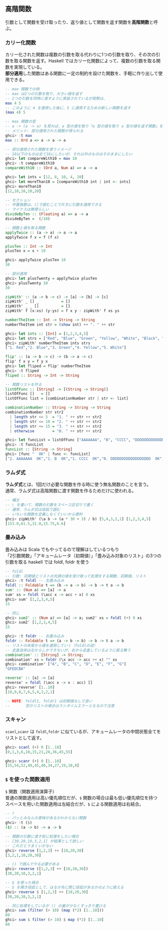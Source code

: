 ## 高階関数
引数として関数を受け取ったり、返り値として関数を返す関数を**高階関数**と呼ぶ。

### カリー化関数
カリー化された関数は複数の引数を取る代わりに1つの引数を取り、その次の引数を取る関数を返す。Haskell ではカリー化関数によって、複数の引数を取る関数を実現している。<br>
**部分適用**した関数はある関数に一定の制約を設けた関数を、手軽に作り出して使用できる。
```haskell
-- max 関数での例
-- max は2つの引数を取り、大きい値を返す
-- 2つの引数を同時に渡すように実装されているが実際は、
max 4 5
-- このように 4 を適用した後に、5 に適用するための新しい関数を返す
(max 4) 5

-- max 関数の型
-- a -> (a -> a) を見れば、a 型の値を取り「a 型の値を取り a 型の値を返す関数」を返すことがわかる
-- メリット: 部分適用された関数が得られる
ghci> :t max
max :: Ord a => a -> a -> a

-- 部分適用された関数を使うイメージ
-- 10以下のものは全て10にしたいが、それ以外のものはそのままにしたい
ghci> let compareWith10 = max 10
ghci> :t compareWith10
compareWith10 :: (Ord a, Num a) => a -> a

ghci> let ints = [12, 8, 10, 4, 20]
ghci> let moreThan10 = [compareWith10 int | int <- ints]
ghci> moreThan10
[12,10,10,10,20]

-- セクション
-- 中置換数は、()で囲むことで片方に引数を適用できる
-- マイナスは無理らしい
divideByTen :: (Floating a) => a -> a
divideByTen =  (/10)

-- 関数と値を取る関数
applyTwice :: (a -> a) -> a -> a
applyTwice f x = f (f x)

plusTen :: Int -> Int
plusTen x = x + 10

ghci> applyTwice plusTen 10
30

-- 部分適用
ghci> let plusTwenty = applyTwice plusTen
ghci> plusTwenty 10
30

zipWith' :: (a -> b -> c) -> [a] -> [b] -> [c]
zipWith' _ [] _          = []
zipWith' _ _ []          = []
zipWith' f (x:xs) (y:ys) = f x y : zipWith' f xs ys

numberTheItem :: Int -> String -> String
numberTheItem int str = (show int) ++ ". " ++ str

ghci> let ints :: [Int] = [1,2,3,4,5]
ghci> let strs = ["Red", "Blue", "Green", "Yellow", "White", "Black", "Orange"]
ghci> zipWith' numberTheItem ints strs
["1. Red","2. Blue","3. Green","4. Yellow","5. White"]

flip' :: (a -> b -> c) -> (b -> a -> c)
flip' f x y = f y x
ghci> let fliped = flip' numberTheItem
ghci> :t fliped
fliped :: String -> Int -> String

-- 関数リストを作る
listOfFunc :: [String] -> [(String -> String)]
listOfFunc []   = []
listOfFunc list = [combinationNumber str | str <- list]

combinationNumber :: String -> String -> String
combinationNumber str str2
  | length str <= 5  = "1. " ++ str ++ str2
  | length str <= 10 = "2. " ++ str ++ str2
  | length str <= 15 = "3. " ++ str ++ str2
  | otherwise        = "0. " ++ str ++ str2

ghci> let funcList = listOfFunc ["AAAAAAA", "B", "CCCC", "DDDDDDDDDDDDDDDDDD", "EE", "FFF"]
ghci> :t funcList
funcList :: [String -> String]
ghci> [func "  OK" | func <- funcList]
["2. AAAAAAA  OK","1. B  OK","1. CCCC  OK","0. DDDDDDDDDDDDDDDDDD  OK","1. EE  OK","1. FFF  OK"]
```

### ラムダ式
**ラムダ式**とは、1回だけ必要な関数を作る時に使う無名関数のことを言う。<br>
通常、ラムダ式は高階関数に渡す関数を作るためだけに使われる。<br>
```haskell
-- 構文
-- \ を書いて、関数の引数をスペース区切りで書く
-- 通常、ラムダ式は括弧で囲む
-- いちいち関数を定義しなくていいから便利
ghci> zipWith' (\a b -> (a * 30 + 3) / b) [5,4,3,2,1] [1,2,3,4,5]
[153.0,61.5,31.0,15.75,6.6]
```

### 畳み込み
畳み込みは Scala でもやってるので理解はしているつもり<br>
「2引数関数」「アキュームレータ（初期値）」「畳み込み対象のリスト」の3つの引数を取る
haskell では foldl, foldr を使う
```haskell
-- foldl
-- 引数: 初期値とリストの先頭の値を受け取って処理をする関数、初期値、リスト
ghci> :t foldl -- 左畳み込み
foldl :: Foldable t => (b -> a -> b) -> b -> t a -> b
sum' :: (Num a) => [a] -> a
sum' xs = foldl (\acc x -> acc + x) 0 xs
ghci> sum' [1,2,3,4,5]
15

-- 同じ
ghci> sum2' :: (Num a) => [a] -> a; sum2' xs = foldl (+) 0 xs
ghci> sum2' [1,2,3,4,5]
15

ghci> :t foldr -- 右畳み込み
foldr :: Foldable t => (a -> b -> b) -> b -> t a -> b
-- リストの末尾から値を適用していく（foldlの逆）
-- 走査自体は左からしかできないが、右から走査しているように振る舞う
combination' :: [String] -> String;
combination' xs = foldr (\x acc -> acc ++ x) "" xs
ghci> combination' ["A", "B", "C", "D", "E", "F", "G"]
"GFEDCBA"

reverse' :: [a] -> [a]
reverse' = foldl (\acc x -> x : acc) []
ghci> reverse' [1..10]
[10,9,8,7,6,5,4,3,2,1]

-- NOTE: foldl1, foldr1 は初期値なしで良い
--       空のリストの場合はランタイムエラーとなるので注意
```

### スキャン
`scanl`,`scanr` は `foldl`,`foldr` に似ているが、アキュームレータの中間状態全てをリストとして返す。
```haskell
ghci> scanl (+) 0 [1..10]
[0,1,3,6,10,15,21,28,36,45,55]

ghci> scanr (+) 0 [1..10]
[55,54,52,49,45,40,34,27,19,10,0]
```

### `$` を使った関数適用
`$` 関数（関数適用演算子）<br>
普通の関数適用は高い優先順位だが、`$` 関数の場合は最も低い優先順位を持つ<br>
スペースを用いた関数適用は左結合だが、`$` による関数適用は右結合。
```haskell
-- ?
-- パッとみなんの意味があるかわからない関数
ghci> :t ($)
($) :: (a -> b) -> a -> b

-- 関数の引数に渡す前に処理をしたい場合
-- [30,20,10,3,2,1] が結果として欲しい
-- これだとうまくいかない
ghci> reverse [1,2,3] ++ [10,20,30]
[3,2,1,10,20,30]

-- () で囲んでやる必要がある
ghci> reverse ([1,2,3] ++ [10,20,30])
[30,20,10,3,2,1]

-- $ を使った場合
-- $ を開き括弧として、はるか先に閉じ括弧があるかのように扱える
ghci> reverse $ [1,2,3] ++ [10,20,30]
[30,20,10,3,2,1]

-- 同じ処理をしているが () の量が少なくすっきり書ける
ghci> sum (filter (> 10) (map (*2) [1..10]))
80
ghci> sum $ filter (> 10) $ map (*2) [1..10]
80
```
